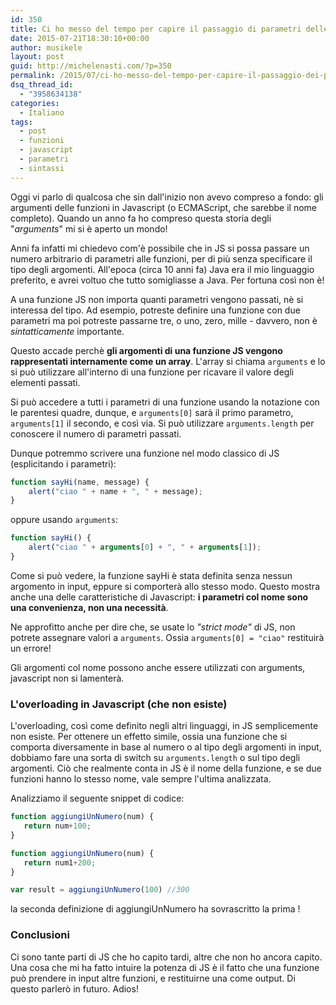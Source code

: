 ```yaml
---
id: 350
title: Ci ho messo del tempo per capire il passaggio di parametri delle funzioni Javascript
date: 2015-07-21T18:30:10+00:00
author: musikele
layout: post
guid: http://michelenasti.com/?p=350
permalink: /2015/07/ci-ho-messo-del-tempo-per-capire-il-passaggio-dei-parametri-in-javascript/
dsq_thread_id:
  - "3958634138"
categories:
  - Italiano
tags:
  - post
  - funzioni
  - javascript
  - parametri
  - sintassi
---
```

Oggi vi parlo di qualcosa che sin dall'inizio non avevo compreso a fondo: gli argumenti delle funzioni in Javascript (o ECMAScript, che sarebbe il nome completo). Quando un anno fa ho compreso questa storia degli "_arguments_" mi si è aperto un mondo!

Anni fa infatti mi chiedevo com'è possibile che in JS si possa passare un numero arbitrario di parametri alle funzioni, per di più senza specificare il tipo degli argomenti. All'epoca (circa 10 anni fa) Java era il mio linguaggio preferito, e avrei voltuo che tutto somigliasse a Java. Per fortuna così non è!

A una funzione JS non importa quanti parametri vengono passati, nè si interessa del tipo. Ad esempio, potreste definire una funzione con due parametri ma poi potreste passarne tre, o uno, zero, mille - davvero, non è _sintatticamente_ importante.

Questo accade perchè **gli argomenti di una funzione JS vengono rappresentati internamente come un array**. L'array si chiama `arguments` e lo si può utilizzare all'interno di una funzione per ricavare il valore degli elementi passati.

Si può accedere a tutti i parametri di una funzione usando la notazione con le parentesi quadre, dunque, e `arguments[0]` sarà il primo parametro, `arguments[1]` il secondo, e così via. Si può utilizzare `arguments.length` per conoscere il numero di parametri passati.

Dunque potremmo scrivere una funzione nel modo classico di JS (esplicitando i parametri):

```javascript
function sayHi(name, message) {
    alert("ciao " + name + ", " + message);
}
```

oppure usando `arguments`:

```javascript
function sayHi() {
    alert("ciao " + arguments[0] + ", " + arguments[1]);
}
```

Come si può vedere, la funzione sayHi è stata definita senza nessun argomento in input, eppure si comporterà allo stesso modo. Questo mostra anche una delle caratteristiche di Javascript: **i parametri col nome sono una convenienza, non una necessità**.

Ne approfitto anche per dire che, se usate lo _"strict mode"_ di JS, non potrete assegnare valori a `arguments`. Ossia `arguments[0] = "ciao"` restituirà un errore!

Gli argomenti col nome possono anche essere utilizzati con arguments, javascript non si lamenterà.

### L'overloading in Javascript (che non esiste)

L'overloading, così come definito negli altri linguaggi, in JS semplicemente non esiste. Per ottenere un effetto simile, ossia una funzione che si comporta diversamente in base al numero o al tipo degli argomenti in input, dobbiamo fare una sorta di switch su `arguments.length` o sul tipo degli argomenti.  Ciò che realmente conta in JS è il nome della funzione, e se due funzioni hanno lo stesso nome, vale sempre l'ultima analizzata.

Analizziamo il seguente snippet di codice:

```javascript
function aggiungiUnNumero(num) {
   return num+100;
}

function aggiungiUnNumero(num) {
   return num1+200; 
}

var result = aggiungiUnNumero(100) //300
```

la seconda definizione di aggiungiUnNumero ha sovrascritto la prima !

### Conclusioni

Ci sono tante parti di JS che ho capito tardi, altre che non ho ancora capito. Una cosa che mi ha fatto intuire la potenza di JS è il fatto che una funzione può prendere in input altre funzioni, e restituirne una come output. Di questo parlerò in futuro. Adios!